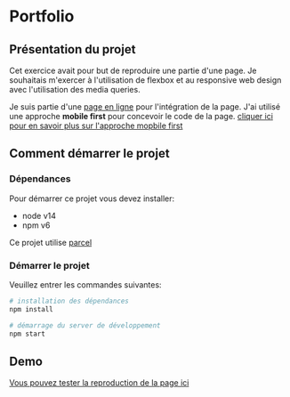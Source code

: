 # Portfolio

## Présentation du projet

Cet exercice avait pour but de reproduire une partie d'une page.
Je souhaitais m'exercer à l'utilisation de flexbox et au responsive web design avec l'utilisation des media queries.

Je suis partie d'une [page en ligne](https://www.w3schools.com/w3css/tryw3css_templates_portfolio2.htm) pour l'intégration de la page.
J'ai utilisé une approche **mobile first** pour concevoir le code de la page. [cliquer ici pour en savoir plus sur l'approche mopbile first](https://jenseign.com/apprendre-html-css/documentation-theorie/responsive-mobile-first/)


## Comment démarrer le projet

### Dépendances

Pour démarrer ce projet vous devez installer:
- node v14
- npm v6

Ce projet utilise [parcel](https://parceljs.org/)

### Démarrer le projet 

Veuillez entrer les commandes suivantes:

```bash
# installation des dépendances
npm install

# démarrage du server de développement
npm start
```

## Demo 

[Vous pouvez tester la reproduction de la page ici](https://w3school-flexbox-hermione.netlify.app/)